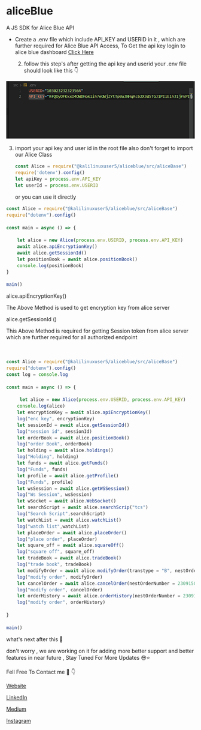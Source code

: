 # aliceBlue

A JS SDK for Alice Blue API


* Create a .env file which include API_KEY and USERID in it , which are further required for Alice Blue API Access, To Get the api key login to alice blue dashboard [Click Here](https://ant.aliceblueonline.com/apps "Alice Blue Login")

    2. follow this step's after getting the api key and userid your .env file should look like this  👇

![1694797817983](image/README/1694797817983.png)


3. import your api key and user id in the root file also don't forget to import our Alice Class
   ```javascript
   const Alice = require("@kalilinuxuser5/aliceblue/src/aliceBase")
   require('dotenv').config()
   let apiKey = process.env.API_KEY
   let userId = process.env.USERID
   ```

    or you can use it directly

```javascript
const Alice = require("@kalilinuxuser5/aliceblue/src/aliceBase")
require("dotenv").config()

const main = async () => {
  
    let alice = new Alice(process.env.USERID, process.env.API_KEY)
    await alice.apiEncryptionKey()
    await alice.getSessionId()
    let positionBook = await alice.positionBook()
    console.log(positionBook)
}

main()


```

alice.apiEncryptionKey() 

The Above Method is used to get encryption key from alice server

alice.getSessionId ()

This Above Method is required for getting Session token from alice server which are further required for all authorized endpoint 


```javascript


const Alice = require("@kalilinuxuser5/aliceblue/src/aliceBase")
require("dotenv").config()
const log = console.log

const main = async () => {

     let alice = new Alice(process.env.USERID, process.env.API_KEY)
    console.log(alice)
    let encryptionKey = await alice.apiEncryptionKey()
    log("enc key", encryptionKey)
    let sessionId = await alice.getSessionId()
    log("session id", sessionId)
    let orderBook = await alice.positionBook()
    log("order Book", orderBook)
    let holding = await alice.holdings()
    log("Holding", holding)
    let funds = await alice.getFunds()
    log("Funds", funds)
    let profile = await alice.getProfile()
    log("Funds", profile)
    let wsSession = await alice.getWSSession()
    log("Ws Session", wsSession)
    let wSocket = await alice.WebSocket()
    let searchScript = await alice.searchScrip("tcs")
    log("Search Script",searchScript)
    let watchList = await alice.watchList()
    log("watch list",watchList)
    let placeOrder = await alice.placeOrder()
    log("place order", placeOrder)
    let square_off = await alice.squareOff()
    log("square off", square_off)   
    let tradeBook = await alice.tradeBook()
    log("trade book", tradeBook)
    let modifyOrder = await alice.modifyOrder(transtype = "B", nestOrderNumber = 230915000171647)
    log("modify order", modifyOrder)
    let cancelOrder = await alice.cancelOrder(nestOrderNumber = 230915000171647)
    log("modify order", cancelOrder)
    let orderHistory = await alice.orderHistory(nestOrderNumber = 230915000171647)
    log("modify order", orderHistory)

}

main()


```

what's next after this 🤔

don't worry , we are working on it for adding more better support and better features in near future , Stay Tuned For More Updates 😎⭐


Fell Free To Contact me 🤙 👇


[Website ](https://shubhyadav.tech "Website")

[LinkedIn](https://www.linkedin.com/in/shubhsinghyadav/ "LinkedIn")

[Medium](https://medium.com/@kalilinuxuser5 "Medium")

[Instagram ](https://www.instagram.com/shubham.yadav_5/ "Instagram")
